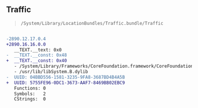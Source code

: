 ## Traffic

> `/System/Library/LocationBundles/Traffic.bundle/Traffic`

```diff

-2890.12.17.0.4
+2890.16.16.0.0
   __TEXT.__text: 0x0
-  __TEXT.__const: 0x48
+  __TEXT.__const: 0x40
   - /System/Library/Frameworks/CoreFoundation.framework/CoreFoundation
   - /usr/lib/libSystem.B.dylib
-  UUID: 04BBD556-1581-3235-9FA8-3687BD4B4A5B
+  UUID: 5755FE96-0DC1-3673-AAF7-8469BB02EBC9
   Functions: 0
   Symbols:   2
   CStrings:  0

```

